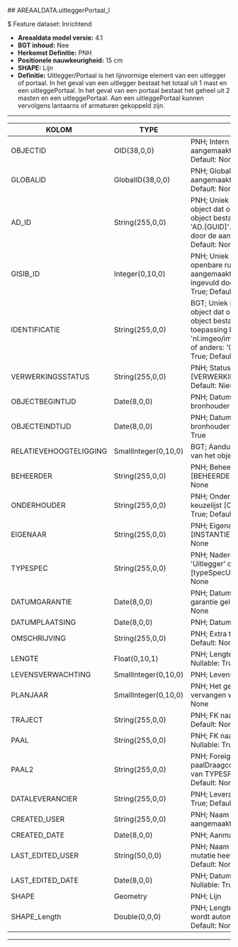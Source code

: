 ﻿﻿## AREAALDATA.uitleggerPortaal_l

$ Feature dataset: Inrichtend


* __Areaaldata model versie:__ 4.1
* __BGT inhoud:__ Nee
* __Herkomst Definitie:__ PNH
* __Positionele nauwkeurigheid:__ 15 cm
* __SHAPE:__ Lijn
* __Definitie:__ Uitlegger/Portaal is het lijnvormige element van een uitlegger of portaal. In het geval van een uitlegger bestaat het totaal uit 1 mast en een uitleggePortaal. In het geval van een portaal bestaat het geheel uit 2 masten en een uitleggePortaal. Aan een uitleggePortaal kunnen vervolgens lantaarns of armaturen gekoppeld zijn.


***

|KOLOM                               |TYPE                     |DEFINITIE|
|------                              |----                     |-----    |
|OBJECTID                            |OID(38,0,0)              |PNH; Intern ArcGIS Identificatienummer, aangemaakt door ArcGIS; Nullable: False; Default: None|
|GLOBALID                            |GlobalID(38,0,0)         |PNH; Global Unique Identifier,  aangemaakt door ArcGIS; Nullable: False; Default: None|
|AD_ID                               |String(255,0,0)          |PNH; Uniek identificatienummer voor het object dat onveranderlijk is zolang het object bestaat in Areaaldata: in format 'AD.[GUID]'. Dit moet worden ingevuld door de aannemer; Nullable: False; Default: None|
|GISIB_ID                            |Integer(0,10,0)          |PNH; Uniek Identificatienummer beheer openbare ruimte (GISIB), wordt aangemaakt in GISIB en mag niet worden ingevuld door de aannemer; Nullable: True; Default: None|
|IDENTIFICATIE                       |String(255,0,0)          |BGT; Uniek identificatienummer voor het object dat onveranderlijk is zolang het object bestaat: bevat indien van toepassing BGT/IMKL ID in format 'nl.imgeo/imkl.bronhouderscode.LokaalID' of anders: '00000'.LokaalID; Nullable: True; Default: None|
|VERWERKINGSSTATUS                   |String(255,0,0)          |PNH; Status van de gegevens; keuzelijst [VERWERKINGSSTATUS]; Nullable: False; Default: Nieuw|
|OBJECTBEGINTIJD                     |Date(8,0,0)              |PNH; Datum waarop het object bij de bronhouder is ontstaan; Nullable: True|
|OBJECTEINDTIJD                      |Date(8,0,0)              |PNH; Datum waarop het object bij de bronhouder niet meer geldig is; Nullable: True|
|RELATIEVEHOOGTELIGGING              |SmallInteger(0,10,0)     |BGT; Aanduiding voor de relatieve hoogte van het object; Nullable: False; Default: 0|
|BEHEERDER                           |String(255,0,0)          |PNH; Beheerder van het object; keuzelijst [BEHEERDER]; Nullable: True; Default: None|
|ONDERHOUDER                         |String(255,0,0)          |PNH; Onderhouder van het object; keuzelijst [ONDERHOUDER]; Nullable: True; Default: None|
|EIGENAAR                            |String(255,0,0)          |PNH; Eigenaar van het object; keuzelijst [INSTANTIE]; Nullable: True; Default: None|
|TYPESPEC                            |String(255,0,0)          |PNH; Nadere typering van het object, 'Uitlegger' of 'Portaal'; keuzelijst [typeSpecUIP]; Nullable: True; Default: None|
|DATUMGARANTIE                       |Date(8,0,0)              |PNH; Datum en jaartal tot wanneer de garantie geldig is; Nullable: True; Default: None|
|DATUMPLAATSING                      |Date(8,0,0)              |PNH; Datum plaatsing; Nullable: True|
|OMSCHRIJVING                        |String(255,0,0)          |PNH; Extra toelichting; Nullable: True; Default: None|
|LENGTE                              |Float(0,10,1)            |PNH; Lengte in meters met 1 decimaal; Nullable: True; Default: None|
|LEVENSVERWACHTING                   |SmallInteger(0,10,0)     |PNH; Levensverwachting; Nullable: True|
|PLANJAAR                            |SmallInteger(0,10,0)     |PNH; Het geplande jaar dat het object vervangen wordt; Nullable: True; Default: None|
|TRAJECT                             |String(255,0,0)          |PNH; FK naar traject_v; Nullable: True; Default: None|
|PAAL                                |String(255,0,0)          |PNH; FK naar paalDraagconstructie_p; Nullable: True; Default: None|
|PAAL2                               |String(255,0,0)          |PNH; Foreign Key naar tweede paalDraagconstructie_p, alleen in geval van TYPESPEC "portaal"; Nullable: True; Default: None|
|DATALEVERANCIER                     |String(255,0,0)          |PNH; Leverancier van de data; Nullable: True; Default: None|
|CREATED_USER                        |String(255,0,0)          |PNH; Naam van gebruiker die de rij heeft aangemaakt; Nullable: True; Default: None|
|CREATED_DATE                        |Date(8,0,0)              |PNH; Aanmaakdatum; Nullable: True|
|LAST_EDITED_USER                    |String(50,0,0)           |PNH; Naam van gebruiker die de laatste mutatie heeft doorgevoerd; Nullable: True; Default: None|
|LAST_EDITED_DATE                    |Date(8,0,0)              |PNH; Datum van de laatste mutatie; Nullable: True|
|SHAPE                               |Geometry                 |PNH; Lijn|
|SHAPE_Length                        |Double(0,0,0)            |PNH; Lengte in meters, 5 decimalen. Dit wordt automatisch gevuld; Nullable: False; Default: None|


***

